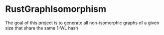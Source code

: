 # RustGraphIsomorphism
The goal of this project is to generate all non-isomorphic graphs of a given size that share the same 1-WL hash
